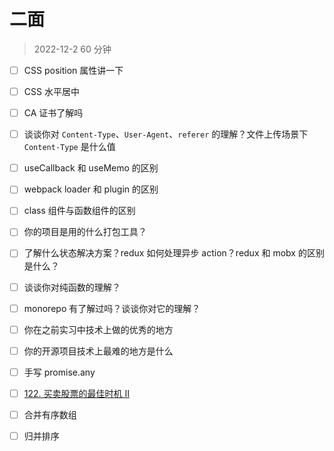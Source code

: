 # 二面

> 2022-12-2 60 分钟

- [ ] CSS position 属性讲一下

- [ ] CSS 水平居中

- [ ] CA 证书了解吗

- [ ] 谈谈你对 `Content-Type`、`User-Agent`、`referer` 的理解？文件上传场景下 `Content-Type` 是什么值

- [ ] useCallback 和 useMemo 的区别

- [ ] webpack loader 和 plugin 的区别

- [ ] class 组件与函数组件的区别

- [ ] 你的项目是用的什么打包工具？

- [ ] 了解什么状态解决方案？redux 如何处理异步 action？redux 和 mobx 的区别是什么？

- [ ] 谈谈你对纯函数的理解？

- [ ] monorepo 有了解过吗？谈谈你对它的理解？

- [ ] 你在之前实习中技术上做的优秀的地方

- [ ] 你的开源项目技术上最难的地方是什么

- [ ] 手写 promise.any

- [ ] [122. 买卖股票的最佳时机 II](https://leetcode.cn/problems/best-time-to-buy-and-sell-stock-ii/)

- [ ] 合并有序数组

- [ ] 归并排序
